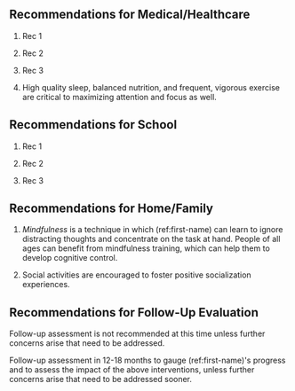 ## Recommendations for Medical/Healthcare

1. Rec 1

1. Rec 2

1. Rec 3

1. High quality sleep, balanced nutrition, and frequent, vigorous exercise are
   critical to maximizing attention and focus as well.

## Recommendations for School

1. Rec 1

1. Rec 2

1. Rec 3

## Recommendations for Home/Family

1. _Mindfulness_ is a technique in which (ref:first-name) can learn to ignore
   distracting thoughts and concentrate on the task at hand. People of all ages can benefit from mindfulness training, which can help them to develop
   cognitive control.

1. Social activities are encouraged to foster positive socialization
   experiences.

## Recommendations for Follow-Up Evaluation

Follow-up assessment is not recommended at this time unless further concerns arise that need to be addressed.

Follow-up assessment in 12-18 months to gauge (ref:first-name)'s progress and to assess the impact of the above interventions, unless further concerns arise that need to be addressed sooner.
